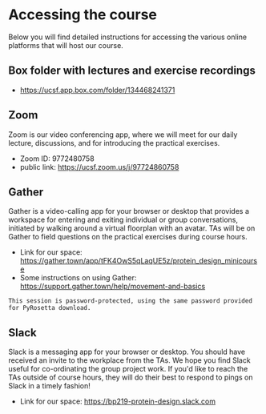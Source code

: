 Accessing the course
===

Below you will find detailed instructions for accessing the various online platforms that will host our course.


## Box folder with lectures and exercise recordings
- https://ucsf.app.box.com/folder/134468241371

## Zoom
Zoom is our video conferencing app, where we will meet for our daily lecture, discussions, and for introducing the practical exercises.
- Zoom ID: 9772480758
- public link:  https://ucsf.zoom.us/j/97724860758

## Gather
Gather is a video-calling app for your browser or desktop that provides a workspace for entering and exiting individual or group conversations, initiated by walking around a virtual floorplan with an avatar. TAs will be on Gather to field questions on the practical exercises during course hours.
- Link for our space: https://gather.town/app/tFK4OwS5qLaqUE5z/protein_design_minicourse
- Some instructions on using Gather: https://support.gather.town/help/movement-and-basics
```{note}
This session is password-protected, using the same password provided for PyRosetta download.
```

## Slack
Slack is a messaging app for your browser or desktop. You should have received an invite to the workplace from the TAs. We hope you find Slack useful for co-ordinating the group project work. If you'd like to reach the TAs outside of course hours, they will do their best to respond to pings on Slack in a timely fashion!
- Link for our space: https://bp219-protein-design.slack.com

